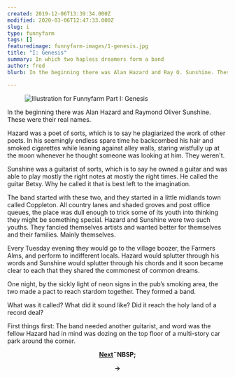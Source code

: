 ```yaml
---
created: 2019-12-06T13:39:34.000Z
modified: 2020-03-06T12:47:33.000Z
slug: i
type: funnyfarm
tags: []
featuredimage: funnyfarm-images/1-genesis.jpg
title: "I: Genesis"
summary: In which two hapless dreamers form a band
author: fred
blurb: In the beginning there was Alan Hazard and Ray O. Sunshine. These were their real names.

---
```


<figure class="wide">
  <img src="funnyfarm-images/1-genesis.jpg" alt="Illustration for Funnyfarm Part I: Genesis" />
  <figcaption></figcaption>
</figure>

In the beginning there was Alan Hazard and Raymond Oliver Sunshine. These were their real names.

Hazard was a poet of sorts, which is to say he plagiarized the work of other poets. In his seemingly endless spare time he backcombed his hair and smoked cigarettes while leaning against alley walls, staring wistfully up at the moon whenever he thought someone was looking at him. They weren't.

Sunshine was a guitarist of sorts, which is to say he owned a guitar and was able to play mostly the right notes at mostly the right times. He called the guitar Betsy. Why he called it that is best left to the imagination.

The band started with these two, and they started in a little midlands town called Coppleton. All country lanes and shaded groves and post office queues, the place was dull enough to trick some of its youth into thinking they might be something special. Hazard and Sunshine were two such youths. They fancied themselves artists and wanted better for themselves and their families. Mainly themselves.

Every Tuesday evening they would go to the village boozer, the Farmers Alms, and perform to indifferent locals. Hazard would splutter through his words and Sunshine would splutter through his chords and it soon became clear to each that they shared the commonest of common dreams.

One night, by the sickly light of neon signs in the pub’s smoking area, the two made a pact to reach stardom together. They formed a band.

What was it called? What did it sound like? Did it reach the holy land of a record deal?

First things first: The band needed another guitarist, and word was the fellow Hazard had in mind was dozing on the top floor of a multi-story car park around the corner.

<center><strong><a href="funnyfarm/ii/">Next</a>¨NBSP;</strong><p><strong>→</strong></p></center>